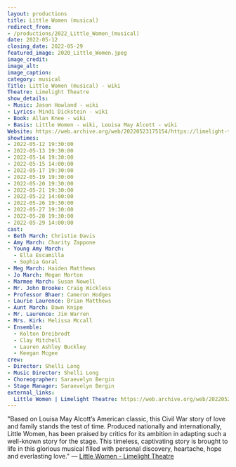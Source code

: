 ```yaml
---
layout: productions
title: Little Women (musical)
redirect_from:
- /productions/2022_Little_Women_(musical)
date: 2022-05-12
closing_date: 2022-05-29
featured_image: 2020_Little_Women.jpeg
image_credit:
image_alt:
image_caption:
category: musical
Title: Little Women (musical) - wiki
Theatre: Limelight Theatre
show_details:
- Music: Jason Howland - wiki
- Lyrics: Mindi Dickstein - wiki
- Book: Allan Knee - wiki
- Basis: Little Women - wiki, Louisa May Alcott - wiki
Website: https://web.archive.org/web/20220523175154/https://limelight-theatre.org/little-women/
showtimes:
- 2022-05-12 19:30:00
- 2022-05-13 19:30:00
- 2022-05-14 19:30:00
- 2022-05-15 14:00:00
- 2022-05-17 19:30:00
- 2022-05-19 19:30:00
- 2022-05-20 19:30:00
- 2022-05-21 19:30:00
- 2022-05-22 14:00:00
- 2022-05-26 19:30:00
- 2022-05-27 19:30:00
- 2022-05-28 19:30:00
- 2022-05-29 14:00:00
cast:
- Beth March: Christie Davis
- Amy March: Charity Zappone
- Young Amy March:
  - Ella Escamilla
  - Sophia Goral
- Meg March: Haiden Matthews
- Jo March: Megan Morton
- Marmee March: Susan Nowell
- Mr. John Brooke: Craig Wickless
- Professor Bhaer: Cameron Hodges
- Laurie Laurence: Brian Matthews
- Aunt March: Dawn Knipe
- Mr. Laurence: Jim Warren
- Mrs. Kirk: Melissa Mccall
- Ensemble:
  - Kolton Dreibrodt
  - Clay Mitchell
  - Lauren Ashley Buckley
  - Keegan Mcgee
crew:
- Director: Shelli Long
- Music Director: Shelli Long
- Choreographer: Saraevelyn Bergin
- Stage Manager: Saraevelyn Bergin
external_links:
  Little Women | Limelight Theatre: https://web.archive.org/web/20220523175154/https://limelight-theatre.org/little-women/
---
```

"Based on Louisa May Alcott’s American classic, this Civil War story of love and family stands the test of time. Produced nationally and internationally, Little Women, has been praised by critics for its ambition in adapting such a well-known story for the stage. This timeless, captivating story is brought to life in this glorious musical filled with personal discovery, heartache, hope and everlasting love." — [Little Women - Limelight Theatre](https://web.archive.org/web/20220523175154/https://limelight-theatre.org/little-women/)
